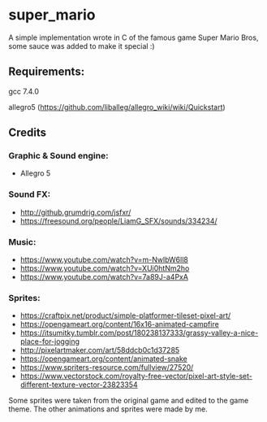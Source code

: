 # super_mario
A simple implementation wrote in C of the famous game Super Mario Bros, some sauce was added to make it special :)

## Requirements:
gcc 7.4.0

allegro5 (https://github.com/liballeg/allegro_wiki/wiki/Quickstart)

## Credits

### Graphic & Sound engine:

- Allegro 5

### Sound FX:

- http://github.grumdrig.com/jsfxr/
- https://freesound.org/people/LiamG_SFX/sounds/334234/

### Music:

- https://www.youtube.com/watch?v=m-NwlbW6ll8
- https://www.youtube.com/watch?v=XUi0htNm2ho
- https://www.youtube.com/watch?v=7a89J-a4PxA

### Sprites:

- https://craftpix.net/product/simple-platformer-tileset-pixel-art/
- https://opengameart.org/content/16x16-animated-campfire
- https://itsumitky.tumblr.com/post/180238137333/grassy-valley-a-nice-place-for-jogging
- http://pixelartmaker.com/art/58ddcb0c1d37285
- https://opengameart.org/content/animated-snake
- https://www.spriters-resource.com/fullview/27520/
- https://www.vectorstock.com/royalty-free-vector/pixel-art-style-set-different-texture-vector-23823354

Some sprites were taken from the original game and edited to the game theme.
The other animations and sprites were made by me.
